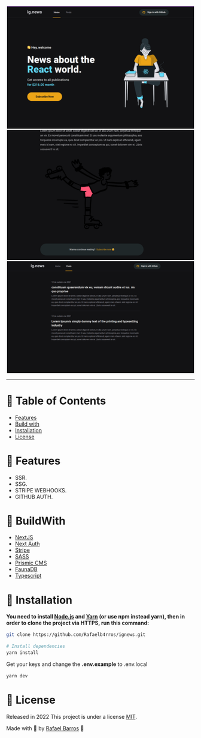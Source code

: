 <p align="center">
   <img src=".github/docs/images/homepage.png" width="500"/>
   <img src=".github/docs/images/postpreview.png" width="500"/>
   <img src=".github/docs/images/postspage.png" width="500"/>
</p>

---

# :pushpin: Table of Contents

- [Features](#rocket-features)
- [Build with](#construction_worker-BuildWith)
- [Installation](#construction_worker-installation)
- [License](#closed_book-license)

# :rocket: Features

- SSR.
- SSG.
- STRIPE WEBHOOKS.
- GITHUB AUTH.

# :construction_worker: BuildWith

- [NextJS](https://nextjs.org/)
- [Next Auth](https://next-auth.js.org/)
- [Stripe](https://stripe.com/)
- [SASS](https://sass-lang.com/)
- [Prismic CMS](https://prismic.io/)
- [FaunaDB](https://fauna.com/)
- [Typescript](https://www.typescriptlang.org/)

# :construction_worker: Installation

**You need to install [Node.js](https://nodejs.org/en/download/) and [Yarn](https://yarnpkg.com/) (or use npm instead yarn), then in order to clone the project via HTTPS, run this command:**

```bash
git clone https://github.com/Rafaelb4rros/ignews.git
```

```bash
# Install dependencies
yarn install
```

Get your keys and change the
<strong>.env.example</strong>
to .env.local

```bash
yarn dev
```

# :closed_book: License

Released in 2022
This project is under a license [MIT](./LICENSE).

Made with 💜 by [Rafael Barros](https://github.com/Rafaelb4rros) 🚀
